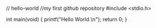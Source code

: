 // hello-world
//my first github repository
#include <stdio.h>

int main(void)
{
  printf("Hello World.\n");
  return 0;
}


